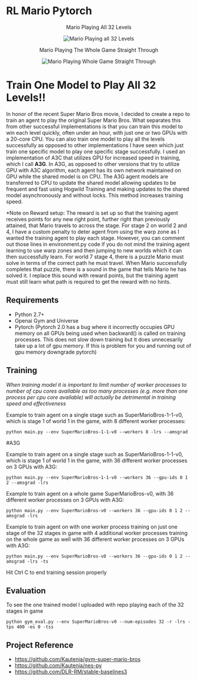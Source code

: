 # RL Mario Pytorch

<p align="center"> Mario Playing All 32 Levels</p>
<p align="center">
    <img src="https://github.com/dgriff777/SuperMarioRL/blob/main/demo/demo.gif" alt="Mario Playing all 32 Levels">
</p>

<p align="center"> Mario Playing The Whole Game Straight Through</p>
<p align="center">
    <img src="https://github.com/dgriff777/SuperMarioRL/blob/main/demo/demo2.gif" alt="Mario Playing Whole Game Straight Through">
</p>

# Train One Model to Play All 32 Levels!!
In honor of the recent Super Mario Bros movie, I decided to create a repo to train an agent to play the original Super Mario Bros. What separates this from other successful implementations is that you can train this model to win each level quickly, often under an hour, with just one or two GPUs with a 20-core CPU. You can also train one model to play all the levels successfully as opposed to other implementations I have seen which just train one specific model to play one specific stage successfully. I used an implementation of A3C that utilizes GPU for increased speed in training, which I call **A3G**. In A3G, as opposed to other versions that try to utilize GPU with A3C algorithm, each agent has its own network maintained on GPU while the shared model is on CPU. The A3G agent models are transferred to CPU to update the shared model allowing updates to be frequent and fast using Hogwild Training and making updates to the shared model asynchronously and without locks. This method increases training speed.

*Note on Reward setup: The reward is set up so that the training agent receives points for any new right point, further right than previously attained, that Mario travels to across the stage. For stage 2 on world 2 and 4, I have a custom penalty to deter agent from using the warp zone as I wanted the training agent to play each stage. However, you can comment out those lines in environment.py code if you do not mind the training agent learning to use warp zones and then jumping to new worlds which it can then successfully learn. For world 7 stage 4, there is a puzzle Mario must solve in terms of the correct path he must travel. When Mario successfully completes that puzzle, there is a sound in the game that tells Mario he has solved it. I replace this sound with reward points, but the training agent must still learn what path is required to get the reward with no hints.

## Requirements

- Python 2.7+
- Openai Gym and Universe
- Pytorch (Pytorch 2.0 has a bug where it incorrectly occupies GPU memory on all GPUs being used when backward() is called on training processes. This does not slow down training but it does unnecesarily take up a lot of gpu memory. If this is problem for you and running out of gpu memory downgrade pytorch)


## Training
*When training model it is important to limit number of worker processes to number of cpu cores available as too many processes (e.g. more than one process per cpu core available) will actually be detrimental in training speed and effectiveness*

Example to train agent on a single stage such as SuperMarioBros-1-1-v0, which is stage 1 of world 1 in the game, with 8 different worker processes:

```
python main.py --env SuperMarioBros-1-1-v0 --workers 8 -lrs --amsgrad
```
#A3G


Example to train agent on a single stage such as SuperMarioBros-1-1-v0, which is stage 1 of world 1 in the game, with 36 different worker processes on 3 GPUs with A3G:

```
python main.py --env SuperMarioBros-1-1-v0 --workers 36 --gpu-ids 0 1 2 --amsgrad -lrs
```


Example to train agent on a whole game SuperMarioBros-v0, with 36 different worker processes on 3 GPUs with A3G:

```
python main.py --env SuperMarioBros-v0 --workers 36 --gpu-ids 0 1 2 --amsgrad -lrs
```

Example to train agent on with one worker process training on just one stage of the 32 stages in game with 4 additional worker processes training on the whole game as well with 36 different worker processes on 3 GPUs with A3G:

```
python main.py --env SuperMarioBros-v0 --workers 36 --gpu-ids 0 1 2 --amsgrad -lrs -ts
```

Hit Ctrl C to end training session properly


## Evaluation
To see the one trained model I uploaded with repo playing each of the 32 stages in game
```
python gym_eval.py --env SuperMarioBros-v0 --num-episodes 32 -r -lrs -tps 400 -es 0 -tss
```



## Project Reference

- https://github.com/Kautenja/gym-super-mario-bros
- https://github.com/Kautenja/nes-py
- https://github.com/DLR-RM/stable-baselines3

